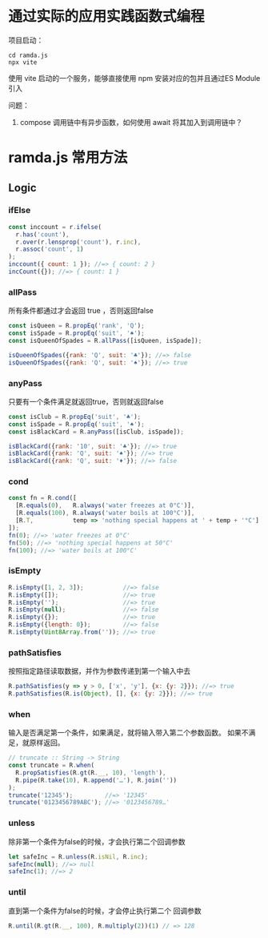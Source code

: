 
# 通过实际的应用实践函数式编程

项目启动：
```shell
cd ramda.js
npx vite
```
使用 vite 启动的一个服务，能够直接使用 npm 安装对应的包并且通过ES Module 引入

问题：
1. compose 调用链中有异步函数，如何使用 await 将其加入到调用链中？

# ramda.js 常用方法

## Logic

### ifElse

```javascript
const inccount = r.ifelse(
  r.has('count'),
  r.over(r.lensprop('count'), r.inc),
  r.assoc('count', 1)
);
inccount({ count: 1 }); //=> { count: 2 }
incCount({}); //=> { count: 1 }
```           

### allPass

所有条件都通过才会返回 true ，否则返回false

```javascript
const isQueen = R.propEq('rank', 'Q');
const isSpade = R.propEq('suit', '♠︎');
const isQueenOfSpades = R.allPass([isQueen, isSpade]);

isQueenOfSpades({rank: 'Q', suit: '♣︎'}); //=> false
isQueenOfSpades({rank: 'Q', suit: '♠︎'}); //=> true
```

### anyPass

只要有一个条件满足就返回true，否则就返回false

```javascript
const isClub = R.propEq('suit', '♣');
const isSpade = R.propEq('suit', '♠');
const isBlackCard = R.anyPass([isClub, isSpade]);

isBlackCard({rank: '10', suit: '♣'}); //=> true
isBlackCard({rank: 'Q', suit: '♠'}); //=> true
isBlackCard({rank: 'Q', suit: '♦'}); //=> false
```

### cond

```javascript
const fn = R.cond([
  [R.equals(0),   R.always('water freezes at 0°C')],
  [R.equals(100), R.always('water boils at 100°C')],
  [R.T,           temp => 'nothing special happens at ' + temp + '°C']
]);
fn(0); //=> 'water freezes at 0°C'
fn(50); //=> 'nothing special happens at 50°C'
fn(100); //=> 'water boils at 100°C'
```

### isEmpty

```javascript
R.isEmpty([1, 2, 3]);           //=> false
R.isEmpty([]);                  //=> true
R.isEmpty('');                  //=> true
R.isEmpty(null);                //=> false
R.isEmpty({});                  //=> true
R.isEmpty({length: 0});         //=> false
R.isEmpty(Uint8Array.from('')); //=> true
```
### pathSatisfies

按照指定路径读取数据，并作为参数传递到第一个输入中去

```javascript
R.pathSatisfies(y => y > 0, ['x', 'y'], {x: {y: 2}}); //=> true
R.pathSatisfies(R.is(Object), [], {x: {y: 2}}); //=> true
```

### when

输入是否满足第一个条件，如果满足，就将输入带入第二个参数函数。
如果不满足，就原样返回。


```javascript
// truncate :: String -> String
const truncate = R.when(
  R.propSatisfies(R.gt(R.__, 10), 'length'),
  R.pipe(R.take(10), R.append('…'), R.join(''))
);
truncate('12345');         //=> '12345'
truncate('0123456789ABC'); //=> '0123456789…'
```

### unless 

除非第一个条件为false的时候，才会执行第二个回调参数

```javascript
let safeInc = R.unless(R.isNil, R.inc);
safeInc(null); //=> null
safeInc(1); //=> 2
```

### until 

直到第一个条件为false的时候，才会停止执行第二个 回调参数

```javascript
R.until(R.gt(R.__, 100), R.multiply(2))(1) // => 128
```

